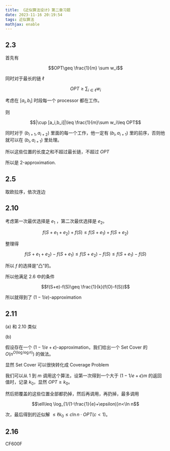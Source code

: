 ```yaml
---
title: 《近似算法设计》第二章习题
date: 2023-11-16 20:19:54
tags: 近似算法
mathjax: enable
---
```



## 2.3

首先有

$$OPT\geq \frac{1}{m} \sum w_i$$

同时对于最长的链 $\ell$

$$OPT\geq \sum_{i\in \ell}w_i$$

考虑在 $[a_i,b_i]$ 时段每一个 processor 都在工作。

则

$$|\cup [a_i,b_i]|\leq \frac{1}{m}\sum w_i\leq OPT$$

同时对于 $(b_{i+1},a_{i+2})$ 里面的每一个工作，他一定有 $(b_i,a_{i+1})$ 里的前序，否则他就可以在 $(b_{i},a_{i+1})$ 里处理。

所以这些位置的长度之和不超过最长链，不超过 $OPT$

所以是 2-approximation.

## 2.5

取欧拉序，依次连边

## 2.10

考虑第一次最优选择是 $e_1$ ，第二次最优选择是 $e_2$。

$$f(S+e_1+e_2)+f(S)\leq f(S+e_1)+f(S+e_2)$$

整理得

$$f(S+e_1+e_2)-f(S+e_1)\leq f(S+e_2)-f(S)\leq f(S+e_1)-f(S)$$

所以 $f$ 的选择是“凸”的。

所以他满足 2.6 中的条件

$$f(S+e)-f(S)\geq \frac{1}{k}(f(O)-f(S))$$

所以就得到了 $(1-1/e)$-approximation

## 2.11

(a) 和 2.10 类似

(b)

假设存在一个 $(1-1/e+\epsilon)$-approximation，我们给出一个 Set Cover 的 $O(n^{O(\log\log n)})$ 的做法。

显然 Set Cover 可以很快转化成 Coverage Problem

我们可以从 $1$ 到 $m$ 调用这个算法，设第一次得到一个大于 $(1-1/e+\epsilon)m$ 的返回值时，记录 $k_0$，显然 $OPT\geq k_0$。

然后把覆盖的这些位置全部都扔掉，然后再调用，再扔掉，最多调用

$$\ell\leq \log_{1/(1-\frac{1}{e}+\epsilon)}n<\ln n$$

次，最后得到的近似解 $\leq \ell k_0\leq c\ln n\cdot OPT(c<1)$。

## 2.16

CF600F